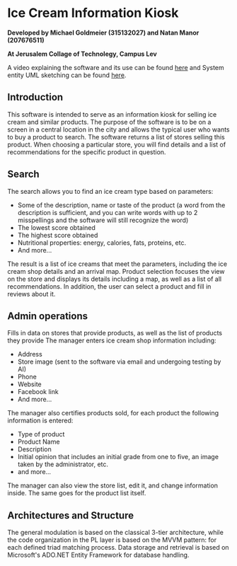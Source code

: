 # Ice Cream Information Kiosk
**Developed by Michael Goldmeier (315132027) and Natan Manor (207676511)**

**At Jerusalem Collage of Technolegy, Campus Lev**

A video explaining the software and its use can be found [here](https://youtu.be/UI-k_IfrF8Q) and 
System entity UML sketching can be found [here](https://github.com/nmanor/IceCreamKioskInformation/blob/master/UML.pdf).
## Introduction
This software is intended to serve as an information kiosk for selling ice cream and similar products. The purpose of the software is to be on a screen in a central location in the city and allows the typical user who wants to buy a product to search. The software returns a list of stores selling this product. When choosing a particular store, you will find details and a list of recommendations for the specific product in question.
## Search
The search allows you to find an ice cream type based on parameters:
- Some of the description, name or taste of the product (a word from the description is sufficient, and you can write words with up to 2 misspellings and the software will still recognize the word)
- The lowest score obtained
- The highest score obtained
- Nutritional properties: energy, calories, fats, proteins, etc.
- And more...

The result is a list of ice creams that meet the parameters, including the ice cream shop details and an arrival map. 
Product selection focuses the view on the store and displays its details including a map, as well as a list of all recommendations. 
In addition, the user can select a product and fill in reviews about it.
## Admin operations
Fills in data on stores that provide products, as well as the list of products they provide
The manager enters ice cream shop information including:
- Address
- Store image (sent to the software via email and undergoing testing by AI)
- Phone
- Website
- Facebook link
- And more...

The manager also certifies products sold, for each product the following information is entered:
- Type of product
- Product Name
- Description
- Initial opinion that includes an initial grade from one to five, an image taken by the administrator, etc.
- and more...

The manager can also view the store list, edit it, and change information inside. The same goes for the product list itself.
## Architectures and Structure
The general modulation is based on the classical 3-tier architecture, while the code organization in the PL layer is based on the MVVM pattern: for each defined triad matching process.
Data storage and retrieval is based on Microsoft's ADO.NET Entity Framework for database handling.
